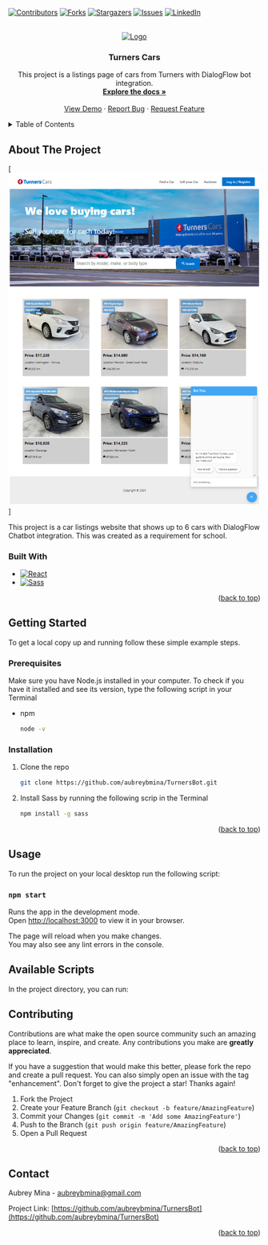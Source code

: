 <!-- REFERENCES --> 
[![Contributors][contributors-shield]][contributors-url]
[![Forks][forks-shield]][forks-url]
[![Stargazers][stars-shield]][stars-url]
[![Issues][issues-shield]][issues-url]
[![LinkedIn][linkedin-shield]][linkedin-url]

<!-- PROJECT LOGO -->
<br />
<div align="center">
  <a href="https://github.com/aubreybmina/TurnersBot.git">
    <img src="src/images/realtorlogo.svg" alt="Logo" width="80">
  </a>

<h3 align="center">Turners Cars</h3>

  <p align="center">
    This project is a listings page of cars from Turners with DialogFlow bot integration.
    <br />
    <a href="https://github.com/aubreybmina/TurnersBot"><strong>Explore the docs »</strong></a>
    <br />
    <br />
    <a href="https://github.com/aubreybmina/TurnersBot">View Demo</a>
    ·
    <a href="https://github.com/aubreybmina/TurnersBot/issues">Report Bug</a>
    ·
    <a href="https://github.com/aubreybmina/TurnersBot/issues">Request Feature</a>
  </p>
</div>

<!-- TABLE OF CONTENTS -->
<details>
  <summary>Table of Contents</summary>
  <ol>
    <li>
      <a href="#about-the-project">About The Project</a>
      <ul>
        <li><a href="#built-with">Built With</a></li>
      </ul>
    </li>
    <li>
      <a href="#getting-started">Getting Started</a>
      <ul>
        <li><a href="#prerequisites">Prerequisites</a></li>
        <li><a href="#installation">Installation</a></li>
      </ul>
    </li>
    <li><a href="#usage">Usage</a></li>
    <li><a href="#contributing">Contributing</a></li>
    <li><a href="#contact">Contact</a></li>
  </ol>
</details>

<!-- ABOUT THE PROJECT -->
## About The Project

[![Product Name Screen Shot][product-screenshot]]

This project is a car listings website that shows up to 6 cars with DialogFlow Chatbot integration. This was created as a requirement for school.


### Built With

* [![React][React.js]][React-url]
* [![Sass][sass-lang.com]][Sass-url]

<p align="right">(<a href="#readme-top">back to top</a>)</p>


<!-- GETTING STARTED -->
## Getting Started

To get a local copy up and running follow these simple example steps.


### Prerequisites

Make sure you have Node.js installed in your computer. To check if you have it installed and see its version, type the following script in your Terminal
* npm
  ```sh
  node -v
  ```
  
### Installation

1. Clone the repo
   ```sh
   git clone https://github.com/aubreybmina/TurnersBot.git
   ```
2. Install Sass by running the following scrip in the Terminal
   ```sh
   npm install -g sass
   ```

<p align="right">(<a href="#readme-top">back to top</a>)</p>


<!-- USAGE -->
## Usage

To run the project on your local desktop run the following script:

### `npm start`

Runs the app in the development mode.\
Open [http://localhost:3000](http://localhost:3000) to view it in your browser.

The page will reload when you make changes.\
You may also see any lint errors in the console.


## Available Scripts

In the project directory, you can run:


<!-- CONTRIBUTING -->
## Contributing

Contributions are what make the open source community such an amazing place to learn, inspire, and create. Any contributions you make are **greatly appreciated**.

If you have a suggestion that would make this better, please fork the repo and create a pull request. You can also simply open an issue with the tag "enhancement".
Don't forget to give the project a star! Thanks again!

1. Fork the Project
2. Create your Feature Branch (`git checkout -b feature/AmazingFeature`)
3. Commit your Changes (`git commit -m 'Add some AmazingFeature'`)
4. Push to the Branch (`git push origin feature/AmazingFeature`)
5. Open a Pull Request

<p align="right">(<a href="#readme-top">back to top</a>)</p>


<!-- CONTACT -->
## Contact

Aubrey Mina - aubreybmina@gmail.com

Project Link: [https://github.com/aubreybmina/TurnersBot](https://github.com/aubreybmina/TurnersBot)

<p align="right">(<a href="#readme-top">back to top</a>)</p>


<!-- MARKDOWN LINKS & IMAGES -->
[contributors-shield]: https://img.shields.io/github/contributors/aubreybmina/TurnersBot.svg?style=for-the-badge
[contributors-url]: https://github.com/aubreybmina/TurnersBot/graphs/contributors
[forks-shield]: https://img.shields.io/github/forks/aubreybmina/TurnersBot.svg?style=for-the-badge
[forks-url]: https://github.com/aubreybmina/TurnersBot/network/members
[stars-shield]: https://img.shields.io/github/stars/aubreybmina/TurnersBot.svg?style=for-the-badge
[stars-url]: https://github.com/aubreybmina/TurnersBot/stargazers
[issues-shield]: https://img.shields.io/github/issues/aubreybmina/TurnersBot.svg?style=for-the-badge
[issues-url]: https://github.com/aubreybmina/TurnersBot/issues
[linkedin-shield]: https://img.shields.io/badge/-LinkedIn-black.svg?style=for-the-badge&logo=linkedin&colorB=555
[linkedin-url]: https://www.linkedin.com/in/aubrey-blancas/
[product-screenshot]: src/images/screenshot.png
[React.js]: https://img.shields.io/badge/React-20232A?style=for-the-badge&logo=react&logoColor=61DAFB
[React-url]: https://reactjs.org/
[Sass-lang.com]: https://img.shields.io/badge/Sass-20232A?style=for-the-badge&logo=sass&logoColor=CF649A
[Sass-url]: https://sass-lang.com/